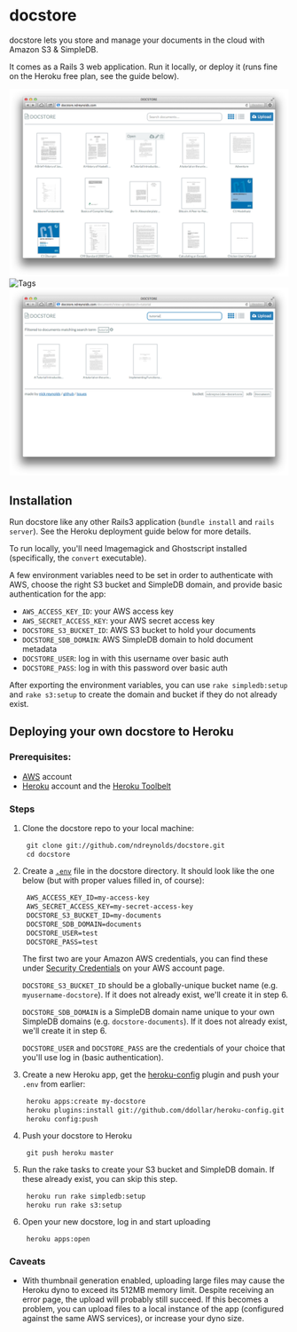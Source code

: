 docstore
========

docstore lets you store and manage your documents in the cloud with Amazon S3 &
SimpleDB. 

It comes as a Rails 3 web application. Run it locally, or deploy it (runs fine
on the Heroku free plan, see the guide below).

![Index](screenshots/index.png)
![Tags](screenshots/tags.png)
![Search](screenshots/search.png)


Installation
------------
Run docstore like any other Rails3 application (`bundle install` and 
`rails server`). See the Heroku deployment guide below for more details.

To run locally, you'll need Imagemagick and Ghostscript installed
(specifically, the `convert` executable).

A few environment variables need to be set in order to authenticate with AWS,
choose the right S3 bucket and SimpleDB domain, and provide basic authentication
for the app:

- `AWS_ACCESS_KEY_ID`: your AWS access key
- `AWS_SECRET_ACCESS_KEY`: your AWS secret access key
- `DOCSTORE_S3_BUCKET_ID`: AWS S3 bucket to hold your documents
- `DOCSTORE_SDB_DOMAIN`: AWS SimpleDB domain to hold document metadata
- `DOCSTORE_USER`: log in with this username over basic auth
- `DOCSTORE_PASS`: log in with this password over basic auth

After exporting the environment variables, you can use `rake simpledb:setup`
and `rake s3:setup` to create the domain and bucket if they do not already
exist.


Deploying your own docstore to Heroku
-------------------------------------

### Prerequisites:

- [AWS][1] account
- [Heroku][2] account and the [Heroku Toolbelt][3]


### Steps

1. Clone the docstore repo to your local machine:

        git clone git://github.com/ndreynolds/docstore.git
        cd docstore

2. Create a [`.env`][4] file in the docstore directory. It should look like the
   one below (but with proper values filled in, of course):

        AWS_ACCESS_KEY_ID=my-access-key
        AWS_SECRET_ACCESS_KEY=my-secret-access-key
        DOCSTORE_S3_BUCKET_ID=my-documents
        DOCSTORE_SDB_DOMAIN=documents
        DOCSTORE_USER=test
        DOCSTORE_PASS=test

   The first two are your Amazon AWS credentials, you can find these under
   [Security Credentials][5] on your AWS account page.

   `DOCSTORE_S3_BUCKET_ID` should be a globally-unique bucket name 
   (e.g. `myusername-docstore`). If it does not already exist, we'll create it
   in step 6.

   `DOCSTORE_SDB_DOMAIN` is a SimpleDB domain name unique to your own SimpleDB
   domains (e.g. `docstore-documents`). If it does not already exist, we'll
   create it in step 6.

   `DOCSTORE_USER` and `DOCSTORE_PASS` are the credentials of your choice that
   you'll use log in (basic authentication).

3. Create a new Heroku app, get the [heroku-config][6] plugin and push your
   `.env` from earlier:

        heroku apps:create my-docstore
        heroku plugins:install git://github.com/ddollar/heroku-config.git
        heroku config:push

5. Push your docstore to Heroku

        git push heroku master

6. Run the rake tasks to create your S3 bucket and SimpleDB domain. If these
   already exist, you can skip this step.

        heroku run rake simpledb:setup
        heroku run rake s3:setup

7. Open your new docstore, log in and start uploading

        heroku apps:open

### Caveats

- With thumbnail generation enabled, uploading large files may cause the Heroku
  dyno to exceed its 512MB memory limit. Despite receiving an error page, the
  upload will probably still succeed. If this becomes a problem, you can upload
  files to a local instance of the app (configured against the same AWS
  services), or increase your dyno size. 


[1]:http://aws.amazon.com
[2]:http://heroku.com
[3]:http://toolbelt.heroku.com
[4]:https://devcenter.heroku.com/articles/config-vars#local-setup
[5]:https://portal.aws.amazon.com/gp/aws/securityCredentials
[6]:https://github.com/ddollar/heroku-config
